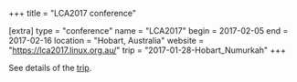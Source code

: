 +++
title = "LCA2017 conference"

[extra]
type = "conference"
name = "LCA2017"
begin = 2017-02-05
end = 2017-02-16
location = "Hobart, Australia"
website = "https://lca2017.linux.org.au/"
trip = "2017-01-28-Hobart_Numurkah"
+++

See details of the [trip](@/posts/2017-01-28-Hobart_Numurkah.md).
